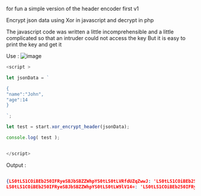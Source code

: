 for fun a simple version of the header encoder
first v1


Encrypt json data using Xor in javascript and decrypt in php

The javascript code was written a little incomprehensible and a little complicated so that an intruder could not access the key
But it is easy to print the key and get it

Use :
![image](https://user-images.githubusercontent.com/42983220/139194518-13fa5c6d-124c-435d-a440-947e6555306f.png)

```javascript
<script >

let jsonData = `

{
"name":"John",
"age":14
}

`;

let test = start.xor_encrypt_header(jsonData);

console.log( test );


</script>


```

Output :

```json 

{LS0tLS1COiBEb250IFRyeSBJbSBZZWhpYS0tLS0tLVRfdUZqZwwJ: 'LS0tLS1COiBEb250IFRyeSBJbSBZZWhpYS0tLS0tLWVfCl1SUQwJ', 
LS0tLS1COiBEb250IFRyeSBJbSBZZWhpYS0tLS0tLW9lV14=: 'LS0tLS1COiBEb250IFRyeSBJbSBZZWhpYS0tLS0tLXtmYg8='}


```
